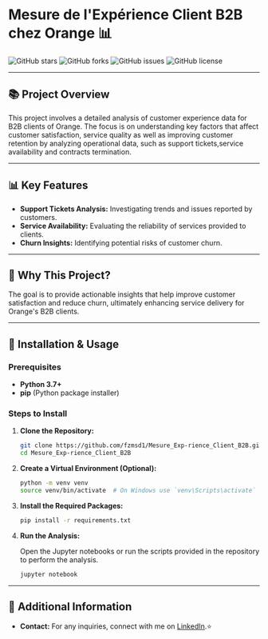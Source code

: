 
# Mesure de l'Expérience Client B2B chez Orange 📊



![GitHub stars](https://img.shields.io/github/stars/fzmsd1/Mesure_Exp-rience_Client_B2B?style=social)
![GitHub forks](https://img.shields.io/github/forks/fzmsd1/Mesure_Exp-rience_Client_B2B?style=social)
![GitHub issues](https://img.shields.io/github/issues/fzmsd1/Mesure_Exp-rience_Client_B2B)
![GitHub license](https://img.shields.io/github/license/fzmsd1/Mesure_Exp-rience_Client_B2B)

---

## 📚 Project Overview

This project involves a detailed analysis of customer experience data for B2B clients of Orange. The focus is on understanding key factors that affect customer satisfaction, service quality as well as improving customer retention by analyzing operational data, such as support tickets,service availability and contracts termination.

---

## 📊 Key Features

- **Support Tickets Analysis:** Investigating trends and issues reported by customers.
- **Service Availability:** Evaluating the reliability of services provided to clients.
- **Churn Insights:** Identifying potential risks of customer churn.

---

## 🎯 Why This Project?

The goal is to provide actionable insights that help improve customer satisfaction and reduce churn, ultimately enhancing service delivery for Orange's B2B clients.

---

## 🚀 Installation & Usage

### Prerequisites

- **Python 3.7+**
- **pip** (Python package installer)

### Steps to Install

1. **Clone the Repository:**

   ```bash
   git clone https://github.com/fzmsd1/Mesure_Exp-rience_Client_B2B.git
   cd Mesure_Exp-rience_Client_B2B
   ```

2. **Create a Virtual Environment (Optional):**

   ```bash
   python -m venv venv
   source venv/bin/activate  # On Windows use `venv\Scripts\activate`
   ```

3. **Install the Required Packages:**

   ```bash
   pip install -r requirements.txt
   ```

4. **Run the Analysis:**

   Open the Jupyter notebooks or run the scripts provided in the repository to perform the analysis.

   ```bash
   jupyter notebook
   ```

---

## 📝 Additional Information

- **Contact:** For any inquiries, connect with me on [LinkedIn](https://www.linkedin.com/in/fatima-ezzahra-em-siddi/).⭐ 
